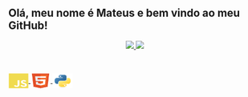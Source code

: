 ## Olá, meu nome é Mateus e bem vindo ao meu GitHub!
<div align="center">
  <a href="https://github.com/SrOtaku">
  <img height="180em" src="https://github-readme-stats.vercel.app/api?username=SrOtaku&show_icons=true&theme=dark&include_all_commits=true&count_private=true"/>
  <img height="180em" src="https://github-readme-stats.vercel.app/api/top-langs/?username=SrOtaku&layout=compact&langs_count=7&theme=dark"/>
</div>

## 

<div style="display: inline_block"><br>
  <img align="center" alt="Rafa-Js" height="30" width="40" src="https://raw.githubusercontent.com/devicons/devicon/master/icons/javascript/javascript-plain.svg">
  <img align="center" alt="Rafa-HTML" height="30" width="40" src="https://raw.githubusercontent.com/devicons/devicon/master/icons/html5/html5-original.svg">
  <img align="center" alt="Rafa-Python" height="30" width="40" src="https://raw.githubusercontent.com/devicons/devicon/master/icons/python/python-original.svg">
</div>
